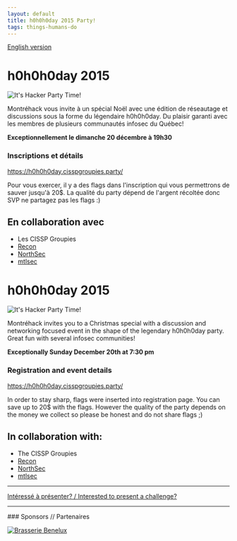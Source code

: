 ```yaml
---
layout: default
title: h0h0h0day 2015 Party!
tags: things-humans-do
---
```


[English version](#english)

# h0h0h0day 2015

![It's Hacker Party Time!](http://i.imgur.com/9JlZKc7.png)

Montréhack vous invite à un spécial Noël avec une édition de réseautage et
discussions sous la forme du légendaire h0h0h0day. Du plaisir garanti avec les
membres de plusieurs communautés infosec du Québec!

**Exceptionnellement le dimanche 20 décembre à 19h30**

### Inscriptions et détails

https://h0h0h0day.cisspgroupies.party/

Pour vous exercer, il y a des flags dans l'inscription qui vous permettrons de
sauver jusqu'à 20$. La qualité du party dépend de l'argent récoltée donc SVP ne
partagez pas les flags :)

## En collaboration avec

* Les CISSP Groupies
* [Recon](http://recon.cx/)
* [NorthSec](http://nsec.io/)
* [mtlsec](http://blog.mtlsec.com)

<a id="english"></a>

# h0h0h0day 2015

![It's Hacker Party Time!](http://i.imgur.com/9JlZKc7.png)

Montréhack invites you to a Christmas special with a discussion and networking
focused event in the shape of the legendary h0h0h0day party. Great fun with
several infosec communities!

**Exceptionally Sunday December 20th at 7:30 pm**

### Registration and event details

https://h0h0h0day.cisspgroupies.party/

In order to stay sharp, flags were inserted into registration page. You can
save up to 20$ with the flags. However the quality of the party depends on the
money we collect so please be honest and do not share flags ;)

## In collaboration with:

* The CISSP Groupies
* [Recon](http://recon.cx/)
* [NorthSec](http://nsec.io/)
* [mtlsec](http://blog.mtlsec.com)

<hr/>

[Intéressé à présenter? / Interested to present a challenge?](https://github.com/montrehack/montrehack.github.com/wiki/Present-at-Montrehack)

<hr/>
### Sponsors // Partenaires

[![Brasserie Benelux](/images/benelux.png)](http://brasseriebenelux.com/)
